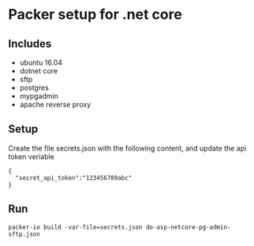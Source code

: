 # Packer setup for .net core

## Includes
- ubuntu 16.04
- dotnet core
- sftp
- postgres
- mypgadmin
- apache reverse proxy


## Setup
Create the file secrets.json with the following content, and update the api token veriable
```
{
  "secret_api_token":"123456789abc"
}

```

## Run

```
packer-io build -var-file=secrets.json do-asp-netcore-pg-admin-sftp.json
```
